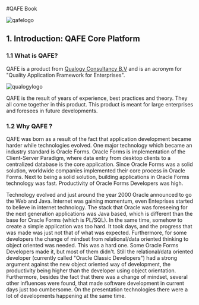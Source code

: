 #QAFE Book

![qafelogo](http://www.qafe.com/wp-content/themes/qafe2013/img/logo.png) 

## 1. Introduction: QAFE Core Platform

### 1.1 What is QAFE?
QAFE is a product from [Qualogy Consultancy B.V](http://www.qualogy.com) and is an acronym for "Quality Application Framework for Enterprises". 

![qualogylogo](http://www.qualogy.com/wp-content/themes/qua/images/q_logo.png)

QAFE is the result of years of experience, best practices and theory. They all come together in this product. This product is meant for large enterprises and foresees in future developments.

### 1.2 Why QAFE ?
QAFE was born as a result of the fact that application development became harder while technologies evolved. 
One major technology which became an industry standard is Oracle Forms. Oracle Forms is implementation of the Client-Server Paradigm, where data entry from desktop clients to a centralized database is the core application. 
Since Oracle Forms was a solid solution, worldwide companies implemented their core process in Oracle Forms. Next to being a solid solution, building applications in Oracle Forms technology was fast. Productivity of Oracle Forms Developers was high. 

Technology evolved and just around the year 2000 Oracle announced to go the Web and Java. Internet was gaining momentum, even Enteprises started to believe in internet technology. The stack that Oracle was foreseeing for the next generation applications was Java based, which is different than the base for Oracle Forms (which is PL/SQL). 
In the same time, somehow to create a simple application was too hard. It took days, and the progress that was made was just not that of what was expected. Furthermore, for some developers the change of mindset from relational/data oriented thinking to object oriented was needed. This was a hard one. Some Oracle Forms Developers made it, but most of them didn't. Still the relational/data oriented developer (currently called "Oracle Classic Developers") had a strong argument against the new object oriented way of development, the productivity being higher than the developer using object orientation. 
Furthermore, besides the fact that there was a change of mindset, several other influences were found, that made software development in current days just too cumbersome. On the presentation technologies there were a lot of developments happening at the same time. 
